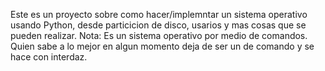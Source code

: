 Este es un proyecto sobre como hacer/implemntar un sistema operativo usando Python, desde particicion de disco, usarios y mas cosas que se pueden realizar. Nota: Es un sistema operativo por medio de comandos.
Quien sabe a lo mejor en algun momento deja de ser un de comando y se hace con interdaz.
